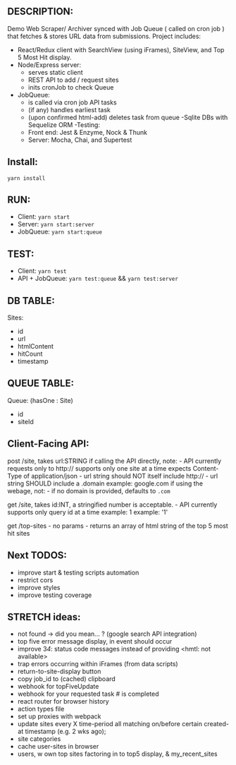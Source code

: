 ## DESCRIPTION:
  Demo Web Scraper/ Archiver synced with Job Queue ( called on cron job ) that fetches & stores URL data from submissions.
  Project includes:
  - React/Redux client with SearchView (using iFrames), SiteView, and Top 5 Most Hit display.
  - Node/Express server:
     - serves static client
     - REST API to add / request sites
     - inits cronJob to check Queue
  - JobQueue:
    - is called via cron job API tasks
    - (if any) handles earliest task
    - (upon confirmed html-add) deletes task from queue
  -Sqlite DBs with Sequelize ORM
  -Testing:
    - Front end: Jest & Enzyme, Nock & Thunk
    - Server: Mocha, Chai, and Supertest

## Install:
 ```yarn install```

## RUN:
 - Client: ```yarn start```
 - Server: ```yarn start:server```
 - JobQueue: ```yarn start:queue```

## TEST:
 - Client: ```yarn test```
 - API + JobQueue: ```yarn test:queue``` && ```yarn test:server```

## DB TABLE:
Sites:
  - id
  - url
  - htmlContent
  - hitCount
  - timestamp


## QUEUE TABLE:
Queue: (hasOne : Site)
  - id
  - siteId

## Client-Facing API:

  post /site, takes url:STRING
    if calling the API directly, note:
     - API currently requests only to http://
                     supports only one site at a time
                     expects Content-Type of application/json
     - url string should NOT itself include http://
     - url string SHOULD include a .domain
     example: google.com
    if using the webage, not:
     - if no domain is provided, defaults to `.com`

  get /site, takes id:INT, a stringified number is acceptable.
     - API currently supports only query id at a time
    example: 1
    example: '1'

  get /top-sites
     - no params
     - returns an array of html string of the top 5 most hit sites

## Next TODOS:
 - improve start & testing scripts automation
 - restrict cors
 - improve styles
 - improve testing coverage

## STRETCH ideas:
 - not found -> did you mean... ? (google search API integration)
 - top five error message display, in event should occur
 - improve 3*4*: status code messages instead of providing <hmtl: not available>
 - trap errors occurring within iFrames (from data scripts)
 - return-to-site-display button
 - copy job_id to (cached) clipboard
 - webhook for topFiveUpdate
 - webhook for your requested task # is completed
 - react router for browser history
 - action types file
 - set up proxies with webpack
 - update sites every X time-period all matching on/before certain created-at timestamp (e.g. 2 wks ago);
 - site categories
 - cache user-sites in browser
 - users, w own top sites factoring in to top5 display, & my_recent_sites

